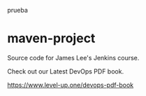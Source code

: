 prueba
# maven-project
Source code for James Lee's Jenkins course.

Check out our Latest DevOps PDF book.

https://www.level-up.one/devops-pdf-book
